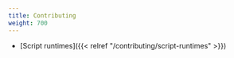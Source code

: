```yaml
---
title: Contributing
weight: 700
---
```


- [Script runtimes]({{< relref "/contributing/script-runtimes" >}})
